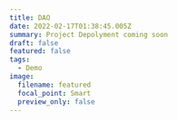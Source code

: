 ```yaml
---
title: DAO
date: 2022-02-17T01:38:45.005Z
summary: Project Depolyment coming soon
draft: false
featured: false
tags:
  - Demo
image:
  filename: featured
  focal_point: Smart
  preview_only: false
---
```

